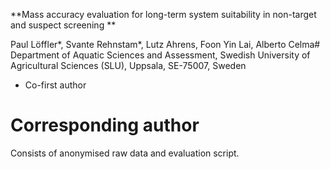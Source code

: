 **Mass accuracy evaluation for long-term system suitability in non-target and suspect screening
**

Paul Löffler*, Svante Rehnstam*, Lutz Ahrens, Foon Yin Lai, Alberto Celma#
Department of Aquatic Sciences and Assessment, Swedish University of Agricultural Sciences (SLU), Uppsala, SE-75007, Sweden
* Co-first author
# Corresponding author

Consists of anonymised raw data and evaluation script.
